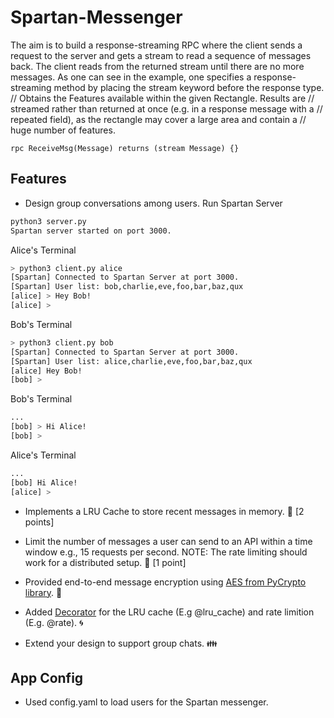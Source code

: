 # Spartan-Messenger

The aim is to build a response-streaming RPC where the client sends a request to the server and gets a stream to read a sequence of messages back. The client reads from the returned stream until there are no more messages. As one can see in the example, one specifies a response-streaming method by placing the stream keyword before the response type. // Obtains the Features available within the given Rectangle. Results are // streamed rather than returned at once (e.g. in a response message with a // repeated field), as the rectangle may cover a large area and contain a // huge number of features.
```
rpc ReceiveMsg(Message) returns (stream Message) {} 
```
## Features

- Design group conversations among users. 
Run Spartan Server
```sh
python3 server.py
Spartan server started on port 3000.
```
Alice's Terminal
```sh
> python3 client.py alice
[Spartan] Connected to Spartan Server at port 3000.
[Spartan] User list: bob,charlie,eve,foo,bar,baz,qux
[alice] > Hey Bob!
[alice] >
```

Bob's Terminal
```sh
> python3 client.py bob
[Spartan] Connected to Spartan Server at port 3000.
[Spartan] User list: alice,charlie,eve,foo,bar,baz,qux
[alice] Hey Bob!
[bob] >
```

Bob's Terminal
```sh
...
[bob] > Hi Alice!
[bob] >
```

Alice's Terminal
```sh
...
[bob] Hi Alice!
[alice] >
```
- Implements a LRU Cache to store recent messages in memory. :floppy_disk: [2 points]
- Limit the number of messages a user can send to an API within a time window e.g., 15 requests per second. NOTE: The rate limiting should work for a distributed setup. :vertical_traffic_light: [1 point]


- Provided end-to-end message encryption using [AES from PyCrypto library](https://docs.python-guide.org/scenarios/crypto/#pycrypto). :key:
- Added [Decorator](https://www.python-course.eu/python3_decorators.php) for the LRU cache (E.g @lru_cache) and rate limition (E.g. @rate). :cyclone:

- Extend your design to support group chats. :family:

## App Config

- Used config.yaml to load users for the Spartan messenger.
